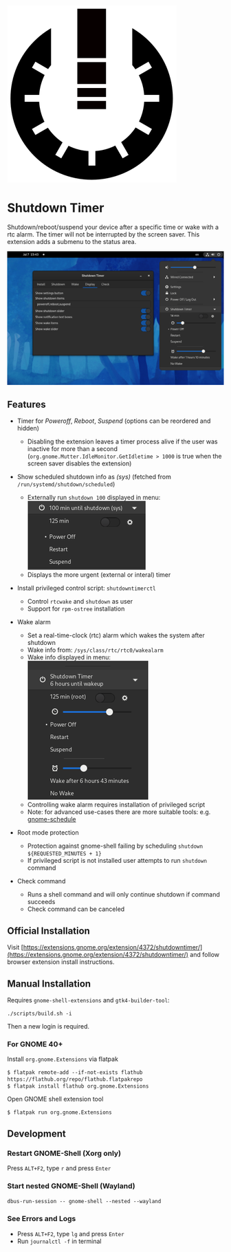 ![icon](bin/icon.svg) 
# Shutdown Timer

Shutdown/reboot/suspend your device after a specific time or wake with a rtc alarm. The timer will not be interrupted by the screen saver. This extension adds a submenu to the status area.

![Screenshot](screenshot.png)

## Features
- Timer for *Poweroff*, *Reboot*, *Suspend* (options can be reordered and hidden)
  - Disabling the extension leaves a timer process alive if the user was inactive for more than a second (`org.gnome.Mutter.IdleMonitor.GetIdletime > 1000` is true when the screen saver disables the extension)
- Show scheduled shutdown info as *(sys)* (fetched from `/run/systemd/shutdown/scheduled`)
  - Externally run `shutdown 100` displayed in menu: ![externalScheduleMenu](externalScheduleFeature.png)
  - Displays the more urgent (external or interal) timer 

- Install privileged control script: `shutdowntimerctl`
  - Control `rtcwake` and `shutdown` as user
  - Support for `rpm-ostree` installation

- Wake alarm
  - Set a real-time-clock (rtc) alarm which wakes the system after shutdown
  - Wake info from: `/sys/class/rtc/rtc0/wakealarm`
  - Wake info displayed in menu: ![wakeInfoMenu](wakeInfoFeature.png)
  - Controlling wake alarm requires installation of privileged script
  - Note: for advanced use-cases there are more suitable tools: e.g. [gnome-schedule](https://gitlab.gnome.org/GNOME/gnome-schedule)
- Root mode protection
  - Protection against gnome-shell failing by scheduling `shutdown ${REQUESTED_MINUTES + 1}`
  - If privileged script is not installed user attempts to run `shutdown` command

- Check command
  - Runs a shell command and will only continue shutdown if command succeeds
  - Check command can be canceled

## Official Installation

Visit [https://extensions.gnome.org/extension/4372/shutdowntimer/](https://extensions.gnome.org/extension/4372/shutdowntimer/) and follow browser extension install instructions.


## Manual Installation

Requires `gnome-shell-extensions` and `gtk4-builder-tool`:
```(shell)
./scripts/build.sh -i
```
Then a new login is required.

### For GNOME 40+
Install `org.gnome.Extensions` via flatpak
```
$ flatpak remote-add --if-not-exists flathub https://flathub.org/repo/flathub.flatpakrepo
$ flatpak install flathub org.gnome.Extensions
```

Open GNOME shell extension tool
```
$ flatpak run org.gnome.Extensions
```

## Development

### Restart GNOME-Shell (Xorg only)
Press `ALT+F2`, type `r` and press `Enter`

### Start nested GNOME-Shell (Wayland)
`dbus-run-session -- gnome-shell --nested --wayland`

### See Errors and Logs
* Press `ALT+F2`, type `lg` and press `Enter`
* Run `journalctl -f` in terminal

